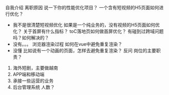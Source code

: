 自我介绍
离职原因
说一下你的性能优化项目？
一个含有短视频的H5页面如何进行优化？
- 我不是很清楚短视频优化
如果是一个纯业务的，没有视频的H5页面如何优化？
关于首屏有什么指标？
toC落地页如何做首屏优化？
有碰到过跨域问题吗？如何解决的？
- 没有。。。
浏览器渲染过程
如何在vue中避免重复渲染？
- 没懂
比如说有一个动画的页面，怎样去避免重复渲染？
反问
岗位的主要职责？
1. 海外短剧，主要做越南
2. APP端和移动端
3. 承接一些运营的业务
4. 后台管理系统
人数？
